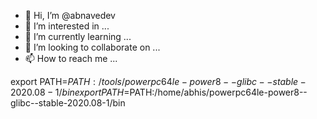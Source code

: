 - 👋 Hi, I’m @abnavedev
- 👀 I’m interested in ...
- 🌱 I’m currently learning ...
- 💞️ I’m looking to collaborate on ...
- 📫 How to reach me ...


export PATH=$PATH:/tools/powerpc64le-power8--glibc--stable-2020.08-1/bin
export PATH=$PATH:/home/abhis/powerpc64le-power8--glibc--stable-2020.08-1/bin


<!---
abnavedev/abnavedev is a ✨ special ✨ repository because its `README.md` (this file) appears on your GitHub profile.
You can click the Preview link to take a look at your changes.
--->
